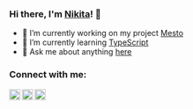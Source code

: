 ### Hi there, I'm <a href="https://github.com/oladuwki">Nikita</a>! 👋


- 🔭 I’m currently working on my project <a href="https://github.com/oladuwki/react-mesto-api-full">Mesto</a>
- 🌱 I’m currently learning <a href="https://www.typescriptlang.org">TypeScript</a>
- 💬 Ask me about anything <a href="http://t.me/oladuwki">here</a>


<h3>Connect with me:</h3>

<a href="https://twitter.com/net__rap" target="blank">
  <img align="left" alt="Nikita Dannik | Twitter" width="20" src="https://www.vectorlogo.zone/logos/twitter/twitter-tile.svg" />
</a>
<a href="https://linkedin.com/in/oladuwki" target="blank">
  <img align="left" alt="Nikita Dannik | LinkedIn" width="20" src="https://www.vectorlogo.zone/logos/linkedin/linkedin-tile.svg" />
</a>
<a href="https://t.me/oladuwki" target="blank">
  <img align="left" alt="Nikita Dannik | Telegram" width="20" src="https://www.vectorlogo.zone/logos/telegram/telegram-tile.svg" />
</a>
